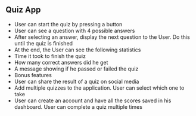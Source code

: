 ## Quiz App

* User can start the quiz by pressing a button
* User can see a question with 4 possible answers
* After selecting an answer, display the next question to the User. Do this until the quiz is finished
* At the end, the User can see the following statistics
* Time it took to finish the quiz
* How many correct answers did he get
* A message showing if he passed or failed the quiz
* Bonus features
* User can share the result of a quiz on social media
* Add multiple quizzes to the application. User can select which one to take
* User can create an account and have all the scores saved in his dashboard. User can complete a quiz multiple times
